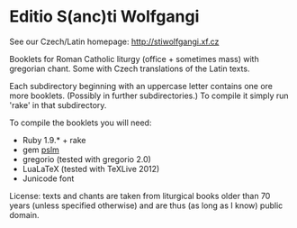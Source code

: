 # Editio S(anc)ti Wolfgangi #

See our Czech/Latin homepage:
http://stiwolfgangi.xf.cz

Booklets for Roman Catholic liturgy (office + sometimes mass)
with gregorian chant. Some with Czech translations of the Latin
texts.

Each subdirectory beginning with an uppercase letter contains
one ore more booklets. (Possibly in further subdirectories.) 
To compile it simply run 'rake' in that subdirectory.

To compile the booklets you will need:
* Ruby 1.9.* + rake
* gem [pslm](https://github.com/igneus/pslm)
* gregorio (tested with gregorio 2.0)
* LuaLaTeX (tested with TeXLive 2012)
* Junicode font

License: texts and chants are taken from liturgical books older than 70 years
(unless specified otherwise) and are thus (as long as I know) public domain.
